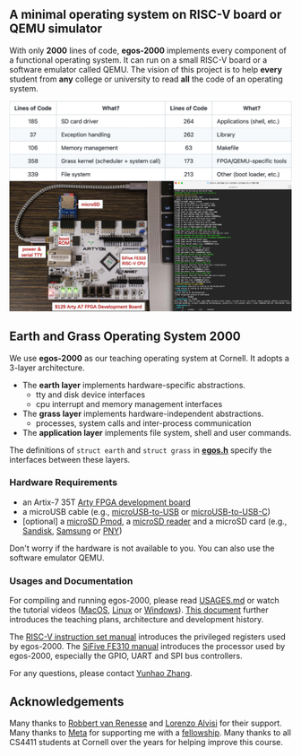 ## A minimal operating system on RISC-V board or QEMU simulator

With only **2000** lines of code, **egos-2000** implements every component of a functional operating system.
It can run on a small RISC-V board or a software emulator called QEMU.
The vision of this project is to help **every** student from **any** college or university to read **all** the code of an operating system.

![This is an image](references/screenshots/egos-2000.jpg)

## Earth and Grass Operating System 2000

We use **egos-2000** as our teaching operating system at Cornell. It adopts a 3-layer architecture.

* The **earth layer** implements hardware-specific abstractions.
    * tty and disk device interfaces
    * cpu interrupt and memory management interfaces
* The **grass layer** implements hardware-independent abstractions.
    * processes, system calls and inter-process communication
* The **application layer** implements file system, shell and user commands.

The definitions of `struct earth` and `struct grass` in [**egos.h**](library/egos.h) specify the interfaces between these layers.

### Hardware Requirements
* an Artix-7 35T [Arty FPGA development board](https://www.xilinx.com/products/boards-and-kits/arty.html)
* a microUSB cable (e.g., [microUSB-to-USB](https://www.amazon.com/CableCreation-Charging-Shielded-Charger-Compatible/dp/B07CKXQ9NB?ref_=ast_sto_dp&th=1&psc=1) or [microUSB-to-USB-C](https://www.amazon.com/dp/B0744BKDRD?psc=1&ref=ppx_yo2_dt_b_product_details))
* [optional] a [microSD Pmod](https://digilent.com/reference/pmod/pmodmicrosd/start?redirect=1), a [microSD reader](https://www.amazon.com/dp/B07G5JV2B5?psc=1&ref=ppx_yo2_dt_b_product_details) and a microSD card (e.g., [Sandisk](https://www.amazon.com/dp/B073K14CVB?ref=ppx_yo2_dt_b_product_details&th=1), [Samsung](https://www.amazon.com/dp/B09B1F9L52?ref=ppx_yo2_dt_b_product_details&th=1) or [PNY](https://www.amazon.com/dp/B08RG87JN5?ref=ppx_yo2_dt_b_product_details&th=1))

Don't worry if the hardware is not available to you. You can also use the software emulator QEMU.

### Usages and Documentation

For compiling and running egos-2000, please read [USAGES.md](references/USAGES.md) or watch the tutorial videos ([MacOS](https://youtu.be/v8PW2N5edCc), [Linux](https://youtu.be/JDApdvnnz4A) or [Windows](https://youtu.be/VTTynr9MZRg)).
[This document](references/README.md) further introduces the teaching plans, architecture and development history.

The [RISC-V instruction set manual](references/riscv-privileged-v1.10.pdf) introduces the privileged registers used by egos-2000.
The [SiFive FE310 manual](references/sifive-fe310-v19p04.pdf) introduces the processor used by egos-2000, especially the GPIO, UART and SPI bus controllers.

For any questions, please contact [Yunhao Zhang](https://dolobyte.net/).

## Acknowledgements

Many thanks to [Robbert van Renesse](https://www.cs.cornell.edu/home/rvr/) and [Lorenzo Alvisi](https://www.cs.cornell.edu/lorenzo/) for their support.
Many thanks to [Meta](https://about.facebook.com/meta/) for supporting me with a [fellowship](https://research.facebook.com/fellows/zhang-yunhao/).
Many thanks to all CS4411 students at Cornell over the years for helping improve this course.
